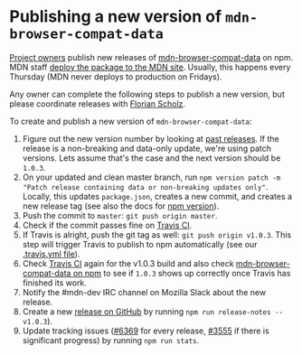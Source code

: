 # Publishing a new version of `mdn-browser-compat-data`

[Project owners](/GOVERNANCE.md#owners) publish new releases of [mdn-browser-compat-data](https://www.npmjs.com/package/mdn-browser-compat-data) on npm.
MDN staff [deploy the package to the MDN site](contributing.md#updating-compatibility-tables-on-mdn).
Usually, this happens every Thursday (MDN never deploys to production on Fridays).

Any owner can complete the following steps to publish a new version, but please coordinate releases with [Florian Scholz](https://github.com/Elchi3).

To create and publish a new version of `mdn-browser-compat-data`:

1. Figure out the new version number by looking at [past releases](https://github.com/mdn/browser-compat-data/releases). If the release is a non-breaking and data-only update, we're using patch versions. Lets assume that's the case and the next version should be `1.0.3`.
2. On your updated and clean master branch, run `npm version patch -m "Patch release containing data or non-breaking updates only"`. Locally, this updates `package.json`, creates a new commit, and creates a new release tag (see also the docs for [npm version](https://docs.npmjs.com/cli/version)).
3. Push the commit to `master`: `git push origin master`.
4. Check if the commit passes fine on [Travis CI](https://travis-ci.org/mdn/browser-compat-data).
5. If Travis is alright, push the git tag as well: `git push origin v1.0.3`.
   This step will trigger Travis to publish to npm automatically (see our [.travis.yml file](https://github.com/mdn/browser-compat-data/blob/master/.travis.yml)).
6. Check [Travis CI](https://travis-ci.org/mdn/browser-compat-data) again for the v1.0.3 build and also check [mdn-browser-compat-data on npm](https://www.npmjs.com/package/mdn-browser-compat-data) to see if `1.0.3` shows up correctly once Travis has finished its work.
7. Notify the #mdn-dev IRC channel on Mozilla Slack about the new release.
8. Create a new [release on GitHub](https://github.com/mdn/browser-compat-data/releases) by running `npm run release-notes -- v1.0.3`).
9. Update tracking issues ([#6369](https://github.com/mdn/browser-compat-data/issues/6369) for every release, [#3555](https://github.com/mdn/browser-compat-data/issues/3555) if there is significant progress) by running `npm run stats`.
